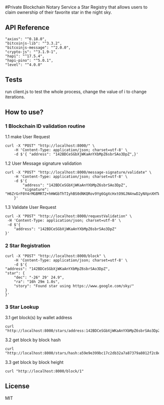 #Private Blockchain Notary Service
a Star Registry that allows users to claim ownership of their favorite star in the night sky.


## API Reference
    "axios": "^0.18.0",
    "bitcoinjs-lib": "^3.3.2",
    "bitcoinjs-message": "^2.0.0",
    "crypto-js": "^3.1.9-1",
    "hapi": "^17.5.4",
    "hapi-pino": "^5.0.1",
    "level": "^4.0.0"

## Tests
run client.js to test the whole process, change the value of i to change iterations.

## How to use?
### 1 Blockchain ID validation routine
1.1 make User Request

    curl -X "POST" "http://localhost:8000/" \
        -H 'Content-Type: application/json; charset=utf-8' \
        -d $'{ "address": "142BDCeSGbXjWKaAnYXbMpZ6sbrSAo3DpZ",}'

1.2	User Message signature validation

    curl -X "POST" "http://localhost:8000/message-signature/validate" \
        -H 'Content-Type: application/json; charset=utf-8' \
        -d $'{
            "address": "142BDCeSGbXjWKaAnYXbMpZ6sbrSAo3DpZ",
            "signature": "H6ZrGrF0Y4rMGBMRT2+hHWGbThTIyhBS0dNKQRov9Yg6GgXcHxtO9GJN4nwD2yNXpnXHTWU9i+qdw5vpsooryLU="
        }'

1.3 Validate User Request

    curl -X "POST" "http://localhost:8000/requestValidation" \
     -H 'Content-Type: application/json; charset=utf-8' \
     -d $'{
        "address": "142BDCeSGbXjWKaAnYXbMpZ6sbrSAo3DpZ"
    }'

### 2 Star Registration

    curl -X "POST" "http://localhost:8000/block" \
        -H 'Content-Type: application/json; charset=utf-8' \
        -d $'{
    "address": "142BDCeSGbXjWKaAnYXbMpZ6sbrSAo3DpZ",
    "star": {
        "dec": "-26° 29' 24.9",
        "ra": "16h 29m 1.0s",
        "story": "Found star using https://www.google.com/sky/"
    }
    }'


### 3 Star Lookup
3.1 get block(s) by wallet address

    curl "http://localhost:8000/stars/address:142BDCeSGbXjWKaAnYXbMpZ6sbrSAo3DpZ"

3.2 get block by block hash

    curl "http://localhost:8000/stars/hash:a59e9e399bc17c2db32a7a87379a8012f2c8e08dd661d7c0a6a4845d4f3ffb9f"

3.3 get block by block height

    curl "http://localhost:8000/block/1"

## License
MIT



